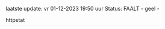 laatste update: 
vr 01-12-2023 19:50   uur 
Status: FAALT - geel - 
<div class="service Y">httpstat</div>